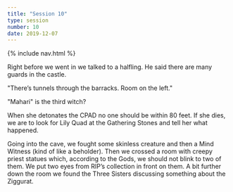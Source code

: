 ```yaml
---
title: "Session 10"
type: session
number: 10
date: 2019-12-07
---
```


{% include nav.html %}

Right before we went in we talked to a halfling. He said there are many guards in the castle.

"There’s tunnels through the barracks. Room on the left."

"Mahari" is the third witch?

When she detonates the CPAD no one should be within 80 feet. If she dies, we are to look for Lily Quad at the Gathering Stones and tell her what happened.

Going into the cave, we fought some skinless creature and then a Mind Witness (kind of like a beholder). Then we crossed a room with creepy priest statues which, according to the Gods, we should not blink to two of them. We put two eyes from RIP’s collection in front on them. A bit further down the room we found the Three Sisters discussing something about the Ziggurat.